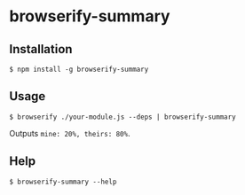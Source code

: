 # browserify-summary

## Installation

```
$ npm install -g browserify-summary
```

## Usage

```
$ browserify ./your-module.js --deps | browserify-summary
```

Outputs `mine: 20%, theirs: 80%`.

## Help

```
$ browserify-summary --help
```
